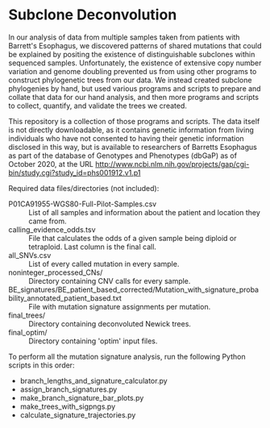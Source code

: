# Subclone Deconvolution

In our analysis of data from multiple samples taken from patients with Barrett's Esophagus, we discovered patterns of shared mutations that could be explained by positing the existence of distinguishable subclones within sequenced samples.  Unfortunately, the existence of extensive copy number variation and genome doubling prevented us from using other programs to construct phylogenetic trees from our data.  We instead created subclone phylogenies by hand, but used various programs and scripts to prepare and collate that data for our hand analysis, and then more programs and scripts to collect, quantify, and validate the trees we created.

This repository is a collection of those programs and scripts.  The data itself is not directly downloadable, as it contains genetic information from living individuals who have not consented to having their genetic information disclosed in this way, but is available to researchers of Barretts Esophagus as part of the database of Genotypes and Phenotypes (dbGaP) as of October 2020, at the URL http://www.ncbi.nlm.nih.gov/projects/gap/cgi-bin/study.cgi?study_id=phs001912.v1.p1 

Required data files/directories (not included):
<dl>
<dt> P01CA91955-WGS80-Full-Pilot-Samples.csv 
<dd> List of all samples and information about the patient and location they came from.
<dt>calling_evidence_odds.tsv
  <dd>File that calculates the odds of a given sample being diploid or tetraploid.  Last column is the final call.
<dt>all_SNVs.csv
  <dd>List of every called mutation in every sample.
<dt>noninteger_processed_CNs/
  <dd>Directory containing CNV calls for every sample.
<dt> BE_signatures/BE_patient_based_corrected/Mutation_with_signature_probability_annotated_patient_based.txt
  <dd>File with mutation signature assignments per mutation.
<dt>final_trees/
  <dd>Directory containing deconvoluted Newick trees.
<dt>final_optim/
  <dd>Directory containing 'optim' input files.
</dl>

To perform all the mutation signature analysis, run the following Python scripts in this order:

* branch_lengths_and_signature_calculator.py
* assign_branch_signatures.py
* make_branch_signature_bar_plots.py
* make_trees_with_sigpngs.py
* calculate_signature_trajectories.py

